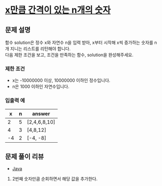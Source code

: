 # [x만큼 간격이 있는 n개의 숫자](https://programmers.co.kr/learn/courses/30/lessons/12954)

## 문제 설명
함수 solution은 정수 x와 자연수 n을 입력 받아, x부터 시작해 x씩 증가하는 숫자를 n개 지니는 리스트를 리턴해야 합니다.  
다음 제한 조건을 보고, 조건을 만족하는 함수, solution을 완성해주세요.

### 제한 조건
- x는 -10000000 이상, 10000000 이하인 정수입니다.
- n은 1000 이하인 자연수입니다.

### 입출력 예
|x|n|answer|
|---|---|---|
|2|5|[2,4,6,8,10]|
|4|3|[4,8,12]|
|-4|2|[-4, -8]|

## 문제 풀이 리뷰
- [Java](./solution.java)
1. 2번째 숫자만큼 순회하면서 해당 값을 추가한다.